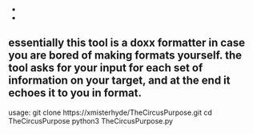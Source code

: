 -
-
essentially this tool is a doxx formatter in case you are bored of making formats yourself.
the tool asks for your input for each set of information on your target,
and at the end it echoes it to you in format.
-
usage:
git clone https://xmisterhyde/TheCircusPurpose.git
cd TheCircusPurpose
python3 TheCircusPurpose.py
